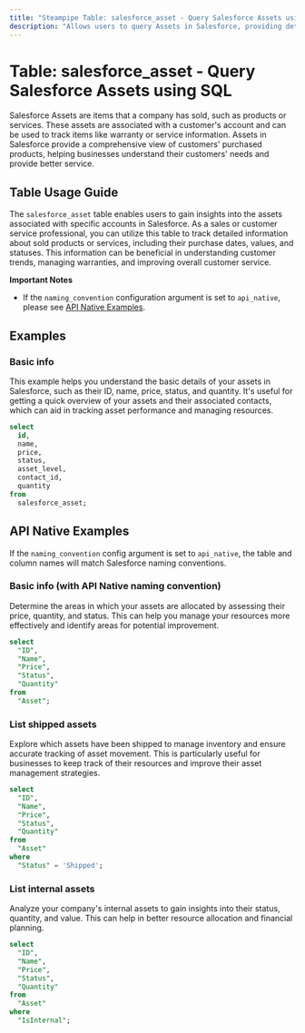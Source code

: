 ```yaml
---
title: "Steampipe Table: salesforce_asset - Query Salesforce Assets using SQL"
description: "Allows users to query Assets in Salesforce, providing detailed information about assets associated with a particular account, such as purchase date, asset value, and asset status."
---
```


# Table: salesforce_asset - Query Salesforce Assets using SQL

Salesforce Assets are items that a company has sold, such as products or services. These assets are associated with a customer's account and can be used to track items like warranty or service information. Assets in Salesforce provide a comprehensive view of customers' purchased products, helping businesses understand their customers' needs and provide better service.

## Table Usage Guide

The `salesforce_asset` table enables users to gain insights into the assets associated with specific accounts in Salesforce. As a sales or customer service professional, you can utilize this table to track detailed information about sold products or services, including their purchase dates, values, and statuses. This information can be beneficial in understanding customer trends, managing warranties, and improving overall customer service.

**Important Notes**
- If the `naming_convention` configuration argument is set to `api_native`, please see [API Native Examples](https://hub.steampipe.io/plugins/turbot/salesforce/tables/salesforce_account#api_native_examples).

## Examples

### Basic info
This example helps you understand the basic details of your assets in Salesforce, such as their ID, name, price, status, and quantity. It's useful for getting a quick overview of your assets and their associated contacts, which can aid in tracking asset performance and managing resources.

```sql
select
  id,
  name,
  price,
  status,
  asset_level,
  contact_id,
  quantity
from
  salesforce_asset;
```

## API Native Examples

If the `naming_convention` config argument is set to `api_native`, the table and column names will match Salesforce naming conventions.

### Basic info (with API Native naming convention)
Determine the areas in which your assets are allocated by assessing their price, quantity, and status. This can help you manage your resources more effectively and identify areas for potential improvement.

```sql
select
  "ID",
  "Name",
  "Price",
  "Status",
  "Quantity"
from
  "Asset";
```

### List shipped assets
Explore which assets have been shipped to manage inventory and ensure accurate tracking of asset movement. This is particularly useful for businesses to keep track of their resources and improve their asset management strategies.

```sql
select
  "ID",
  "Name",
  "Price",
  "Status",
  "Quantity"
from
  "Asset"
where
  "Status" = 'Shipped';
```

### List internal assets
Analyze your company's internal assets to gain insights into their status, quantity, and value. This can help in better resource allocation and financial planning.

```sql
select
  "ID",
  "Name",
  "Price",
  "Status",
  "Quantity"
from
  "Asset"
where
  "IsInternal";
```